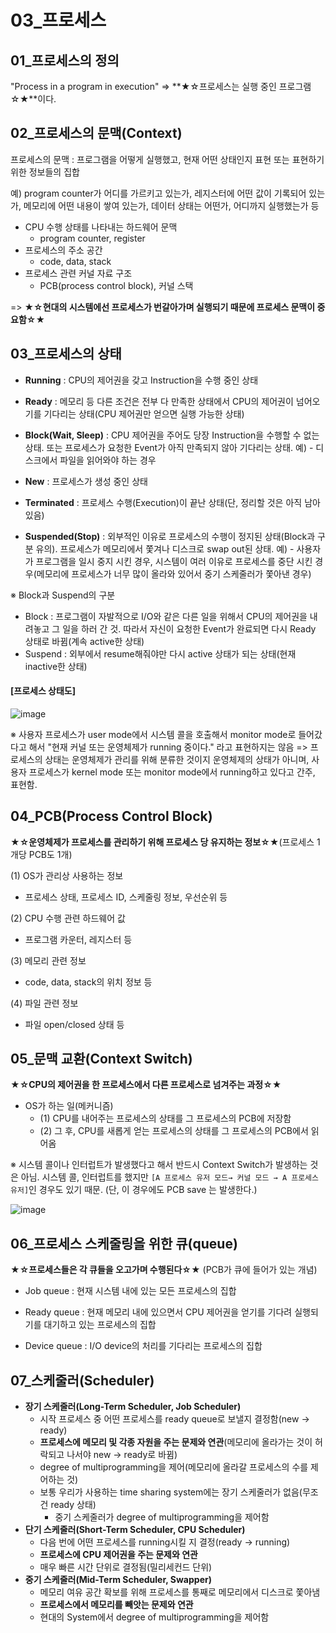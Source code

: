 # 03_프로세스

## 01_프로세스의 정의

"Process in a program in execution" => **★☆프로세스는 실행 중인 프로그램☆★**이다.



## 02_프로세스의 문맥(Context)

프로세스의 문맥 : 프로그램을 어떻게 실행했고, 현재 어떤 상태인지 표현 또는 표현하기 위한 정보들의 집합

예) program counter가 어디를 가르키고 있는가, 레지스터에 어떤 값이 기록되어 있는가, 메모리에 어떤 내용이 쌓여 있는가, 데이터 상태는 어떤가, 어디까지 실행했는가 등

- CPU 수행 상태를 나타내는 하드웨어 문맥
  - program counter, register
- 프로세스의 주소 공간
  - code, data, stack
- 프로세스 관련 커널 자료 구조
  - PCB(process control block), 커널 스택

=> **★☆현대의 시스템에선 프로세스가 번갈아가며 실행되기 때문에 프로세스 문맥이 중요함☆★**



## 03_프로세스의 상태

- **Running** : CPU의 제어권을 갖고 Instruction을 수행 중인 상태
- **Ready** : 메모리 등 다른 조건은 전부 다 만족한 상태에서 CPU의 제어권이 넘어오기를 기다리는 상태(CPU 제어권만 얻으면 실행 가능한 상태)
- **Block(Wait, Sleep)** : CPU 제어권을 주어도 당장 Instruction을 수행할 수 없는 상태. 또는 프로세스가 요청한 Event가 아직 만족되지 않아 기다리는 상태. 예) - 디스크에서 파일을 읽어와야 하는 경우
- **New** : 프로세스가 생성 중인 상태
- **Terminated** : 프로세스 수행(Execution)이 끝난 상태(단, 정리할 것은 아직 남아 있음)

- **Suspended(Stop)** : 외부적인 이유로 프로세스의 수행이 정지된 상태(Block과 구분 유의). 프로세스가 메모리에서 쫓겨나 디스크로 swap out된 상태. 예) -  사용자가 프로그램을 일시 중지 시킨 경우, 시스템이 여러 이유로 프로세스를 중단 시킨 경우(메모리에 프로세스가 너무 많이 올라와 있어서 중기 스케줄러가 쫓아낸 경우)

※ Block과 Suspend의 구분

- Block : 프로그램이 자발적으로 I/O와 같은 다른 일을 위해서 CPU의 제어권을 내려놓고 그 일을 하러 간 것. 따라서 자신이 요청한 Event가 완료되면 다시 Ready 상태로 바뀜(계속 active한 상태)
- Suspend : 외부에서 resume해줘야만 다시 active 상태가 되는 상태(현재 inactive한 상태)



#### [프로세스 상태도]

![image](https://user-images.githubusercontent.com/93081720/162600613-d07275d0-58b1-4cc8-af3d-8b413558f885.png)

※ 사용자 프로세스가 user mode에서 시스템 콜을 호출해서 monitor mode로 들어갔다고 해서 "현재 커널 또는 운영체제가 running 중이다." 라고 표현하지는 않음 => 프로세스의 상태는 운영체제가 관리를 위해 분류한 것이지 운영체제의 상태가 아니며, 사용자 프로세스가 kernel mode 또는 monitor mode에서 running하고 있다고 간주, 표현함.



## 04_PCB(Process Control Block)

**★☆운영체제가 프로세스를 관리하기 위해 프로세스 당 유지하는 정보☆★**(프로세스 1개당 PCB도 1개)

(1) OS가 관리상 사용하는 정보

- 프로세스 상태, 프로세스 ID, 스케줄링 정보, 우선순위 등

(2) CPU 수행 관련 하드웨어 값

- 프로그램 카운터, 레지스터 등

(3) 메모리 관련 정보

- code, data, stack의 위치 정보 등

(4) 파일 관련 정보

- 파일 open/closed 상태 등



## 05_문맥 교환(Context Switch)

**★☆CPU의 제어권을 한 프로세스에서 다른 프로세스로 넘겨주는 과정☆★**

- OS가 하는 일(메커니즘)
  - (1) CPU를 내어주는 프로세스의 상태를 그 프로세스의 PCB에 저장함
  - (2) 그 후, CPU를 새롭게 얻는 프로세스의 상태를 그 프로세스의 PCB에서 읽어옴

※ 시스템 콜이나 인터럽트가 발생했다고 해서 반드시 Context Switch가 발생하는 것은 아님. 시스템 콜, 인터럽트를 했지만 `[A 프로세스 유저 모드→ 커널 모드 → A 프로세스 유저]`인 경우도 있기 때문. (단, 이 경우에도 PCB save 는 발생한다.) 

![image](https://user-images.githubusercontent.com/93081720/162600475-d6dc5d93-4ed4-44df-a109-3804ccabcc4e.png)



## 06_프로세스 스케줄링을 위한 큐(queue)

**★☆프로세스들은 각 큐들을 오고가며 수행된다☆★** (PCB가 큐에 들어가 있는 개념)

- Job queue : 현재 시스템 내에 있는 모든 프로세스의 집합
- Ready queue : 현재 메모리 내에 있으면서 CPU 제어권을 얻기를 기다려 실행되기를 대기하고 있는 프로세스의 집합

- Device queue : I/O device의 처리를 기다리는 프로세스의 집합



## 07_스케줄러(Scheduler)

- **장기 스케줄러(Long-Term Scheduler, Job Scheduler)**
  - 시작 프로세스 중 어떤 프로세스를 ready queue로 보낼지 결정함(new → ready)
  - **프로세스에 메모리 및 각종 자원을 주는 문제와 연관**(메모리에 올라가는 것이 허락되고 나서야 new → ready로 바뀜)
  - degree of multiprogramming을 제어(메모리에 올라갈 프로세스의 수를 제어하는 것)
  - 보통 우리가 사용하는 time sharing system에는 장기 스케줄러가 없음(무조건 ready 상태)
    - 중기 스케줄러가 degree of multiprogramming을 제어함
- **단기 스케줄러(Short-Term Scheduler, CPU Scheduler)**
  - 다음 번에 어떤 프로세스를 running시킬 지 결정(ready → running)
  - **프로세스에 CPU 제어권을 주는 문제와 연관**
  - 매우 빠른 시간 단위로 결정됨(밀리세컨드 단위)
- **중기 스케줄러(Mid-Term Scheduler, Swapper)**
  - 메모리 여유 공간 확보를 위해 프로세스를 통째로 메모리에서 디스크로 쫓아냄
  - **프로세스에서 메모리를 빼앗는 문제와 연관**
  - 현대의 System에서 degree of multiprogramming을 제어함